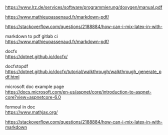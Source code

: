 https://www.lrz.de/services/software/programmierung/doxygen/manual.pdf


https://www.mathieupassenaud.fr/markdown-pdf/

https://stackoverflow.com/questions/2188884/how-can-i-mix-latex-in-with-

markdown to pdf gitlab ci  
https://www.mathieupassenaud.fr/markdown-pdf/

docfx  
https://dotnet.github.io/docfx/

docfxtopdf  
https://dotnet.github.io/docfx/tutorial/walkthrough/walkthrough_generate_pdf.html

microsoft doc example page  
https://docs.microsoft.com/en-us/aspnet/core/introduction-to-aspnet-core?view=aspnetcore-6.0

formoul in doc  
https://www.mathjax.org/

https://stackoverflow.com/questions/2188884/how-can-i-mix-latex-in-with-markdown
